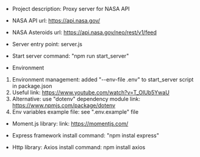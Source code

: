 - Project description:
Proxy server for NASA API

- NASA API url:
https://api.nasa.gov/

- NASA Asteroids url:
https://api.nasa.gov/neo/rest/v1/feed

- Server entry point: 
server.js

- Start server command:
"npm run start_server"

- Environment
1. Environment management:
added "--env-file .env" to start_server script in package.json
2. Useful link:
https://www.youtube.com/watch?v=T_OlUb5YwaU
3. Alternative:
use "dotenv" dependency module
link: https://www.npmjs.com/package/dotenv
4. Env variables example file:
see ".env.example" file

- Moment.js library:
link: https://momentjs.com/

- Express framework install command:
"npm instal express"

- Http library:
Axios
install command: npm install axios
